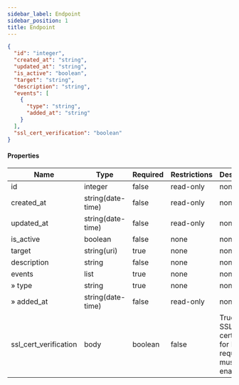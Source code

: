 ```yaml
---
sidebar_label: Endpoint
sidebar_position: 1
title: Endpoint
---
```


```json
{
  "id": "integer",
  "created_at": "string",
  "updated_at": "string",
  "is_active": "boolean",
  "target": "string",
  "description": "string",
  "events": [
    {
      "type": "string",
      "added_at": "string"
    }
  ],
  "ssl_cert_verification": "boolean"
}

```

#### Properties

|Name|Type|Required|Restrictions|Description|
|---|---|---|---|---|
|id|integer|false|read-only|none|
|created_at|string(date-time)|false|read-only|none|
|updated_at|string(date-time)|false|read-only|none|
|is_active|boolean|false|none|none|
|target|string(uri)|true|none|none|
|description|string|false|none|none|
|events|list|true|none|none|
|» type|string|true|none|none|
|» added_at|string(date-time)|false|read-only|none|
|ssl_cert_verification|body|boolean|false|True if the SSL certificates for HTTPS requests must be enabled|






